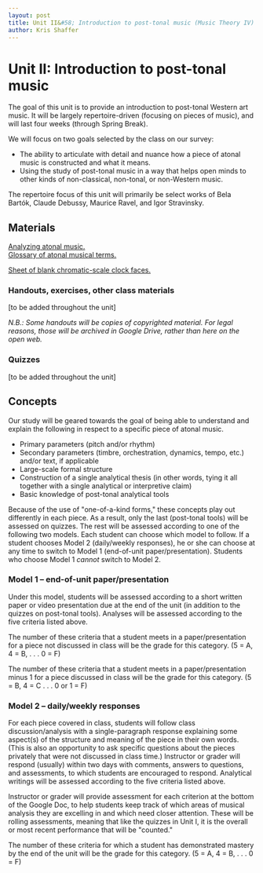 ```yaml
---
layout: post
title: Unit II&#58; Introduction to post-tonal music (Music Theory IV)
author: Kris Shaffer
---
```


# Unit II: Introduction to post-tonal music #

The goal of this unit is to provide an introduction to post-tonal Western art music. It will be largely repertoire-driven (focusing on pieces of music), and will last four weeks (through Spring Break).

We will focus on two goals selected by the class on our survey:

- The ability to articulate with detail and nuance how a piece of atonal music is constructed and what it means.  
- Using the study of post-tonal music in a way that helps open minds to other kinds of non-classical, non-tonal, or non-Western music.

The repertoire focus of this unit will primarily be select works of Bela Bartók, Claude Debussy, Maurice Ravel, and Igor Stravinsky.

## Materials ##

[Analyzing atonal music.](http://kris.shaffermusic.com/musicianship/atonal.html)  
[Glossary of atonal musical terms.](http://kris.shaffermusic.com/musicianship/atonalGlossary.html)  

[Sheet of blank chromatic-scale clock faces.](http://kris.shaffermusic.com/musicianship/Graphics/blankClockFaces.pdf)  


### Handouts, exercises, other class materials ###

[to be added throughout the unit]

*N.B.: Some handouts will be copies of copyrighted material. For legal reasons, those will be archived in Google Drive, rather than here on the open web.*

### Quizzes ###

[to be added throughout the unit]

## Concepts ##

Our study will be geared towards the goal of being able to understand and explain the following in respect to a specific piece of atonal music.

- Primary parameters (pitch and/or rhythm)  
- Secondary parameters (timbre, orchestration, dynamics, tempo, etc.) and/or text, if applicable  
- Large-scale formal structure  
- Construction of a single analytical thesis (in other words, tying it all together with a single analytical or interpretive claim)  
- Basic knowledge of post-tonal analytical tools

Because of the use of "one-of-a-kind forms," these concepts play out differently in each piece. As a result, only the last (post-tonal tools) will be assessed on quizzes. The rest will be assessed according to one of the following two models. Each student can choose which model to follow. If a student chooses Model 2 (daily/weekly responses), he or she can choose at any time to switch to Model 1 (end-of-unit paper/presentation). Students who choose Model 1 *cannot* switch to Model 2.

### Model 1 – end-of-unit paper/presentation ###

Under this model, students will be assessed according to a short written paper or video presentation due at the end of the unit (in addition to the quizzes on post-tonal tools). Analyses will be assessed according to the five criteria listed above.

The number of these criteria that a student meets in a paper/presentation for a piece not discussed in class will be the grade for this category. (5 = A, 4 = B, . . . 0 = F)

The number of these criteria that a student meets in a paper/presentation minus 1 for a piece discussed in class will be the grade for this category. (5 = B, 4 = C . . . 0 or 1 = F)

### Model 2 – daily/weekly responses ###

For each piece covered in class, students will follow class discussion/analysis with a single-paragraph response explaining some aspect(s) of the structure and meaning of the piece in their own words. (This is also an opportunity to ask specific questions about the pieces privately that were not discussed in class time.) Instructor or grader will respond (usually) within two days with comments, answers to questions, and assessments, to which students are encouraged to respond. Analytical writings will be assessed according to the five criteria listed above.

Instructor or grader will provide assessment for each criterion at the bottom of the Google Doc, to help students keep track of which areas of musical analysis they are excelling in and which need closer attention. These will be rolling assessments, meaning that like the quizzes in Unit I, it is the overall or most recent performance that will be "counted."

The number of these criteria for which a student has demonstrated mastery by the end of the unit will be the grade for this category. (5 = A, 4 = B, . . . 0 = F)